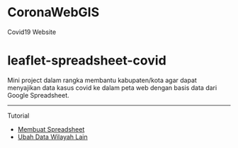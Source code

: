 # CoronaWebGIS
Covid19 Website

# leaflet-spreadsheet-covid

Mini project dalam rangka membantu kabupaten/kota agar dapat menyajikan data kasus covid ke dalam peta web dengan basis data dari Google Spreadsheet.

---

Tutorial

- [Membuat Spreadsheet](_tutorial/1.MembuatSpreadsheet.md)
- [Ubah Data Wilayah Lain](_tutorial/2.UbahDataGeojson.md)
